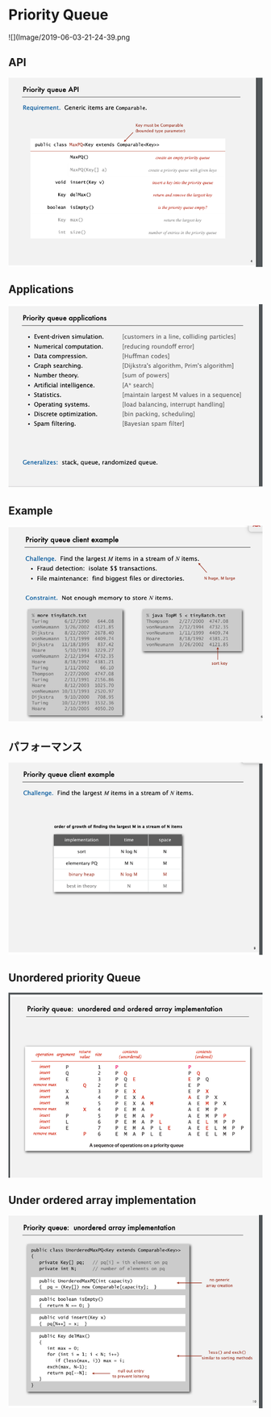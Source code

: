 # Priority Queue
![](Image/2019-06-03-21-24-39.png

## API
![](Image/2019-06-03-21-25-33.png)

## Applications
![](Image/2019-06-03-21-28-42.png)

## Example
![](Image/2019-06-03-21-30-29.png)

## パフォーマンス
![](Image/2019-06-03-21-32-10.png)

## Unordered priority Queue
![](Image/2019-06-03-22-30-17.png) 

## Under ordered array implementation
![](Image/2019-06-03-21-36-41.png)
